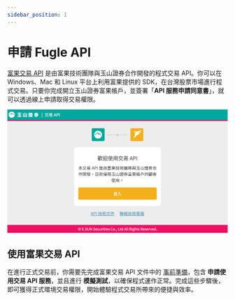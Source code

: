 ```yaml
---
sidebar_position: 1
---
```


# 申請 Fugle API

[富果交易 API](https://fugletradingapi.esunsec.com.tw/keys/Home/Index) 是由富果技術團隊與玉山證券合作開發的程式交易 API。你可以在 Windows、Mac 和 Linux 平台上利用富果提供的 SDK，在台灣股票市場進行程式交易。只要你完成開立玉山證券富果帳戶，並簽署「**API 服務申請同意書**」，就可以透過線上申請取得交易權限。

![Fugle Trade](./img/fugle-trade.png)

## 使用富果交易 API 

在進行正式交易前，你需要先完成富果交易 API 文件中的 [事前準備](https://developer.fugle.tw/docs/trading/prerequisites)，包含 **申請使用交易 API 服務**，並且進行 **模擬測試**，以確保程式運作正常。完成這些步驟後，即可獲得正式環境交易權限，開始體驗程式交易所帶來的便捷與效率。

